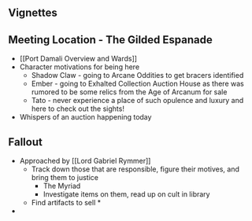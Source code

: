 
## Vignettes

## Meeting Location - The Gilded Espanade
* [[Port Damali Overview and Wards]]
* Character motivations for being here
	* Shadow Claw - going to Arcane Oddities to get bracers identified
	* Ember - going to Exhalted Collection Auction House as there was rumored to be some relics from the Age of Arcanum for sale
	* Tato - never experience a place of such opulence and luxury and here to check out the sights!
* Whispers of an auction happening today


## Fallout

* Approached by [[Lord Gabriel Rymmer]]
	* Track down those that are responsible, figure their motives, and bring them to justice
		* The Myriad
		* Investigate items on them, read up on cult in library
	* Find artifacts to sell
		* 
* 